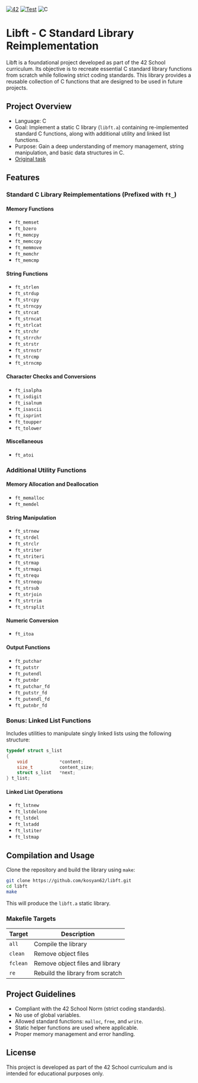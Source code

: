 [![42](https://img.shields.io/badge/-Project-black?logo=42&logoColor=white)](https://42.fr/)
[![Test](https://github.com/kosyan62/libft/actions/workflows/c-cpp.yml/badge.svg)](https://github.com/kosyan62/libft/actions/workflows/c-cpp.yml)
![C](https://img.shields.io/badge/Language-%2300599C.svg?logo=c&logoColor=white)
# Libft - C Standard Library Reimplementation


Libft is a foundational project developed as part of the 42 School curriculum. Its objective is to recreate essential C standard library functions from scratch while following strict coding standards. This library provides a reusable collection of C functions that are designed to be used in future projects.

## Project Overview

- Language: C
- Goal: Implement a static C library (`libft.a`) containing re-implemented standard C functions, along with additional utility and linked list functions.
- Purpose: Gain a deep understanding of memory management, string manipulation, and basic data structures in C.
- [Original task](static/libft.en.pdf)

## Features

### Standard C Library Reimplementations (Prefixed with `ft_`)

#### Memory Functions
- `ft_memset`
- `ft_bzero`
- `ft_memcpy`
- `ft_memccpy`
- `ft_memmove`
- `ft_memchr`
- `ft_memcmp`

#### String Functions
- `ft_strlen`
- `ft_strdup`
- `ft_strcpy`
- `ft_strncpy`
- `ft_strcat`
- `ft_strncat`
- `ft_strlcat`
- `ft_strchr`
- `ft_strrchr`
- `ft_strstr`
- `ft_strnstr`
- `ft_strcmp`
- `ft_strncmp`

#### Character Checks and Conversions
- `ft_isalpha`
- `ft_isdigit`
- `ft_isalnum`
- `ft_isascii`
- `ft_isprint`
- `ft_toupper`
- `ft_tolower`

#### Miscellaneous
- `ft_atoi`

### Additional Utility Functions

#### Memory Allocation and Deallocation
- `ft_memalloc`
- `ft_memdel`

#### String Manipulation
- `ft_strnew`
- `ft_strdel`
- `ft_strclr`
- `ft_striter`
- `ft_striteri`
- `ft_strmap`
- `ft_strmapi`
- `ft_strequ`
- `ft_strnequ`
- `ft_strsub`
- `ft_strjoin`
- `ft_strtrim`
- `ft_strsplit`

#### Numeric Conversion
- `ft_itoa`

#### Output Functions
- `ft_putchar`
- `ft_putstr`
- `ft_putendl`
- `ft_putnbr`
- `ft_putchar_fd`
- `ft_putstr_fd`
- `ft_putendl_fd`
- `ft_putnbr_fd`

### Bonus: Linked List Functions

Includes utilities to manipulate singly linked lists using the following structure:

```c
typedef struct s_list
{
    void            *content;
    size_t          content_size;
    struct s_list   *next;
} t_list;
```

#### Linked List Operations
- `ft_lstnew`
- `ft_lstdelone`
- `ft_lstdel`
- `ft_lstadd`
- `ft_lstiter`
- `ft_lstmap`

## Compilation and Usage

Clone the repository and build the library using `make`:

```bash
git clone https://github.com/kosyan62/libft.git
cd libft
make
```

This will produce the `libft.a` static library.

### Makefile Targets

| Target   | Description                      |
|----------|----------------------------------|
| `all`    | Compile the library               |
| `clean`  | Remove object files               |
| `fclean` | Remove object files and library   |
| `re`     | Rebuild the library from scratch  |

## Project Guidelines

- Compliant with the 42 School Norm (strict coding standards).
- No use of global variables.
- Allowed standard functions: `malloc`, `free`, and `write`.
- Static helper functions are used where applicable.
- Proper memory management and error handling.

## License

This project is developed as part of the 42 School curriculum and is intended for educational purposes only.
